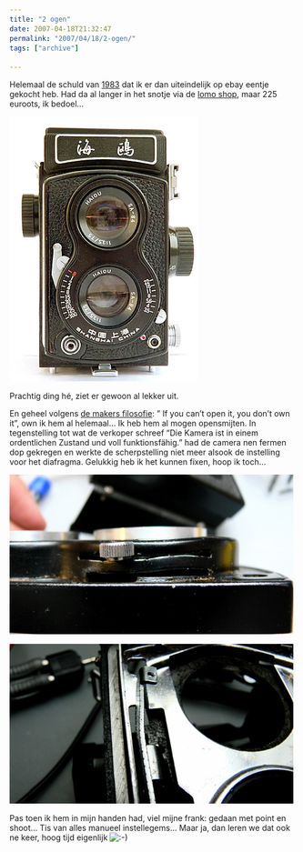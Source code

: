 ```yaml
---
title: "2 ogen"
date: 2007-04-18T21:32:47
permalink: "2007/04/18/2-ogen/"
tags: ["archive"]

---
```

Helemaal de schuld van [1983](http://www.1983.be/2007/03/het-rolleiflex-verhaal/ "http://www.1983.be/2007/03/het-rolleiflex-verhaal/") dat ik er dan uiteindelijk op ebay eentje gekocht heb. Had da al langer in het snotje via de [lomo shop](http://shop.lomography.com/shop/main.php?cat=Premium_Cameras&pro=sea "http://shop.lomography.com/shop/main.php?cat=Premium_Cameras&pro=sea"), maar 225 euroots, ik bedoel…

[![Seagull](/images/blog/2007/04/1.jpg)](http://www.erikfiss.com/foto/cams/seagull/index.html "http://www.erikfiss.com/foto/cams/seagull/index.html")

Prachtig ding hé, ziet er gewoon al lekker uit.

En geheel volgens [de makers filosofie](http://www.makezine.com/blog/archive/2006/11/owners_manifest.html "http://www.makezine.com/blog/archive/2006/11/owners_manifest.html"): ” If you can’t open it, you don’t own it”, own ik hem al helemaal… Ik heb hem al mogen opensmijten. In tegenstelling tot wat de verkoper schreef “Die Kamera ist in einem ordentlichen Zustand und voll funktionsfähig.” had de camera nen fermen dop gekregen en werkte de scherpstelling niet meer alsook de instelling voor het diafragma. Gelukkig heb ik het kunnen fixen, hoop ik toch…

![dop](/images/blog/2007/04/p1060737.jpg)

![dop 1](/images/blog/2007/04/p1060736.jpg)

Pas toen ik hem in mijn handen had, viel mijne frank: gedaan met point en shoot… Tis van alles manueel instellegems… Maar ja, dan leren we dat ook ne keer, hoog tijd eigenlijk ![:-)](http://www.donebysimon.be/blog/wp-includes/images/smilies/icon_smile.gif)
